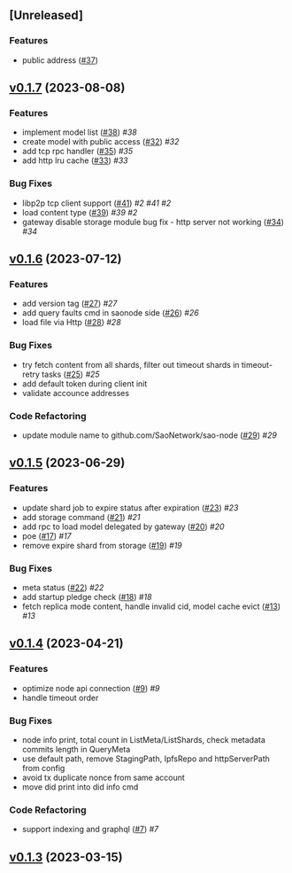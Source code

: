 <a name="unreleased"></a>
## [Unreleased]

### Features
- public address ([#37](https://github.com/SAONetwork/sao-node.git/issues/37))


<a name="v0.1.7"></a>
## [v0.1.7](https://github.com/SAONetwork/sao-node.git/compare/v0.1.6...v0.1.7) (2023-08-08)

### Features

* implement model list ([#38](https://github.com/SAONetwork/sao-node.git/issues/38))  *#38* 
* create model with public access ([#32](https://github.com/SAONetwork/sao-node.git/issues/32))  *#32* 
* add tcp rpc handler ([#35](https://github.com/SAONetwork/sao-node.git/issues/35))  *#35* 
* add http lru cache ([#33](https://github.com/SAONetwork/sao-node.git/issues/33))  *#33* 

### Bug Fixes

* libp2p tcp client support ([#41](https://github.com/SAONetwork/sao-node.git/issues/41))  *#2*  *#41*  *#2* 
* load content type ([#39](https://github.com/SAONetwork/sao-node.git/issues/39))  *#39*  *#2* 
* gateway disable storage module bug fix - http server not working ([#34](https://github.com/SAONetwork/sao-node.git/issues/34))  *#34* 


<a name="v0.1.6"></a>
## [v0.1.6](https://github.com/SAONetwork/sao-node.git/compare/v0.1.5...v0.1.6) (2023-07-12)

### Features

* add version tag ([#27](https://github.com/SAONetwork/sao-node.git/issues/27))  *#27* 
* add query faults cmd in saonode side ([#26](https://github.com/SAONetwork/sao-node.git/issues/26))  *#26* 
* load file via Http ([#28](https://github.com/SAONetwork/sao-node.git/issues/28))  *#28* 

### Bug Fixes

* try fetch content from all shards, filter out timeout shards in timeout-retry tasks ([#25](https://github.com/SAONetwork/sao-node.git/issues/25))  *#25* 
* add default token during client init 
* validate accounce addresses 

### Code Refactoring

* update module name to github.com/SaoNetwork/sao-node ([#29](https://github.com/SAONetwork/sao-node.git/issues/29))  *#29* 


<a name="v0.1.5"></a>
## [v0.1.5](https://github.com/SAONetwork/sao-node.git/compare/v0.1.4...v0.1.5) (2023-06-29)

### Features

* update shard job to expire status after expiration ([#23](https://github.com/SAONetwork/sao-node.git/issues/23))  *#23* 
* add storage command ([#21](https://github.com/SAONetwork/sao-node.git/issues/21))  *#21* 
* add rpc to load model delegated by gateway ([#20](https://github.com/SAONetwork/sao-node.git/issues/20))  *#20* 
* poe ([#17](https://github.com/SAONetwork/sao-node.git/issues/17))  *#17* 
* remove expire shard from storage ([#19](https://github.com/SAONetwork/sao-node.git/issues/19))  *#19* 

### Bug Fixes

* meta status ([#22](https://github.com/SAONetwork/sao-node.git/issues/22))  *#22* 
* add startup pledge check ([#18](https://github.com/SAONetwork/sao-node.git/issues/18))  *#18* 
* fetch replica mode content, handle invalid cid, model cache evict ([#13](https://github.com/SAONetwork/sao-node.git/issues/13))  *#13* 


<a name="v0.1.4"></a>
## [v0.1.4](https://github.com/SAONetwork/sao-node.git/compare/v0.1.3...v0.1.4) (2023-04-21)

### Features

* optimize node api connection ([#9](https://github.com/SAONetwork/sao-node.git/issues/9))  *#9* 
* handle timeout order 

### Bug Fixes

* node info print, total count in ListMeta/ListShards, check metadata commits length in QueryMeta 
* use default path, remove StagingPath, IpfsRepo and httpServerPath from config 
* avoid tx duplicate nonce from same account 
* move did print into did info cmd 

### Code Refactoring

* support indexing and graphql ([#7](https://github.com/SAONetwork/sao-node.git/issues/7))  *#7* 


<a name="v0.1.3"></a>
## [v0.1.3](https://github.com/SAONetwork/sao-node.git/compare/v0.1.2...v0.1.3) (2023-03-15)

